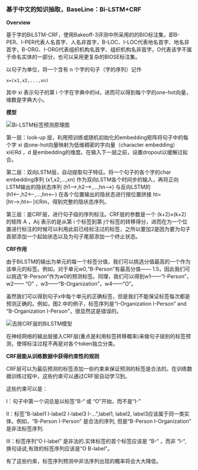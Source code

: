 ### **基于中文的知识抽取，BaseLine：Bi-LSTM+CRF**

**Overview**

基于字的BiLSTM-CRF，使用Bakeoff-3评测中所采用的的BIO标注集，即B-PER、I-PER代表人名首字、人名非首字，B-LOC、I-LOC代表地名首字、地名非首字，B-ORG、I-ORG代表组织机构名首字、组织机构名非首字，O代表该字不属于命名实体的一部分，也可以采用更复杂的BIOSE标注集。

以句子为单位，将一个含有 n 个字的句子（字的序列）记作
	  
`x=(x1,x2,...,xn)`

其中 xi 表示句子的第 i 个字在字典中的id，进而可以得到每个字的one-hot向量，维数是字典大小。

**模型**

![Bi-LSTM标签预测原理图](https://github.com/lvjianxin/Knowledge-extraction/blob/master/img-folder/webp.webp.jpg)


第一层：look-up 层，利用预训练或随机初始化的embedding矩阵将句子中的每个字 xi 由one-hot向量映射为低维稠密的字向量（character embedding）xi∈Rd ，d 是embedding的维度。在输入下一层之前，设置dropout以缓解过拟合。

第二层：双向LSTM层，自动提取句子特征。将一个句子的各个字的char embedding序列 (x1,x2,...,xn) 作为双向LSTM各个时间步的输入，再将正向LSTM输出的隐状态序列 (h1⟶,h2⟶,...,hn⟶) 与反向LSTM的 (h1⟵,h2⟵,...,hn⟵) 在各个位置输出的隐状态进行按位置拼接 ht=[ht⟶;ht⟵]∈Rm，得到完整的隐状态序列。

第三层：是CRF层，进行句子级的序列标注。CRF层的参数是一个 (k+2)×(k+2) 的矩阵 A ，Aij 表示的是从第 i 个标签到第 j个标签的转移得分，进而在为一个位置进行标注的时候可以利用此前已经标注过的标签，之所以要加2是因为要为句子首部添加一个起始状态以及为句子尾部添加一个终止状态。

**CRF作用**

由于BiLSTM的输出为单元的每一个标签分值，我们可以挑选分值最高的一个作为该单元的标签。例如，对于单元w0,“B-Person”有最高分值—— 1.5，因此我们可以挑选“B-Person”作为w0的预测标签。同理，我们可以得到w1——“I-Person”，w2—— “O” ，w3——“B-Organization”，w4——“O”。

虽然我们可以得到句子x中每个单元的正确标签，但是我们不能保证标签每次都是预测正确的。例如，图2.中的例子，标签序列是“I-Organization I-Person” and “B-Organization I-Person”，很显然这是错误的。

![去除CRF层的BiLSTM模型](https://github.com/lvjianxin/Knowledge-extraction/blob/master/img-folder/2.png)

在神经网络的输出层接入CRF层(重点是利用标签转移概率)来做句子级别的标签预测，使得标注过程不再是对各个token独立分类。

**CRF层能从训练数据中获得约束性的规则**

CRF层可以为最后预测的标签添加一些约束来保证预测的标签是合法的。在训练数据训练过程中，这些约束可以通过CRF层自动学习到。

这些约束可以是：

I：句子中第一个词总是以标签“B-“ 或 “O”开始，而不是“I-”

II：标签“B-label1 I-label2 I-label3 I-…”,label1, label2, label3应该属于同一类实体。例如，“B-Person I-Person” 是合法的序列, 但是“B-Person I-Organization” 是非法标签序列.

III：标签序列“O I-label” 是非法的.实体标签的首个标签应该是 “B-“ ，而非 “I-“, 换句话说,有效的标签序列应该是“O B-label”。

有了这些约束，标签序列预测中非法序列出现的概率将会大大降低。

